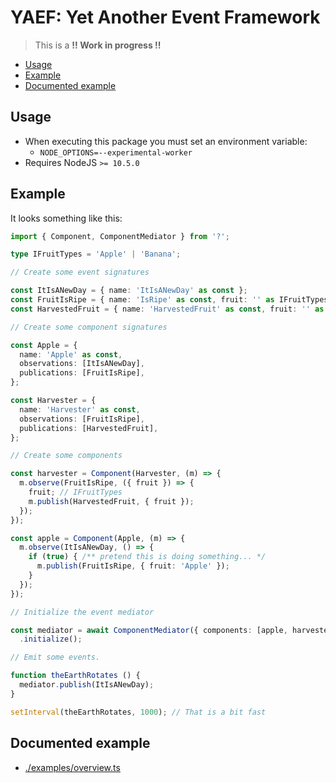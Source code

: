 # YAEF: Yet Another Event Framework

> This is a **!! Work in progress !!**

+ [Usage](#usage)
+ [Example](#example)
+ [Documented example](#documented-example)

## Usage

- When executing this package you must set an environment variable:
  - `NODE_OPTIONS=--experimental-worker`
- Requires NodeJS `>= 10.5.0`

## Example

It looks something like this:

```ts
import { Component, ComponentMediator } from '?';

type IFruitTypes = 'Apple' | 'Banana';

// Create some event signatures

const ItIsANewDay = { name: 'ItIsANewDay' as const };
const FruitIsRipe = { name: 'IsRipe' as const, fruit: '' as IFruitTypes };
const HarvestedFruit = { name: 'HarvestedFruit' as const, fruit: '' as IFruitTypes };

// Create some component signatures

const Apple = {
  name: 'Apple' as const,
  observations: [ItIsANewDay],
  publications: [FruitIsRipe],
};

const Harvester = {
  name: 'Harvester' as const,
  observations: [FruitIsRipe],
  publications: [HarvestedFruit],
};

// Create some components

const harvester = Component(Harvester, (m) => {
  m.observe(FruitIsRipe, ({ fruit }) => {
    fruit; // IFruitTypes
    m.publish(HarvestedFruit, { fruit });
  });
});

const apple = Component(Apple, (m) => {
  m.observe(ItIsANewDay, () => {
    if (true) { /** pretend this is doing something... */
      m.publish(FruitIsRipe, { fruit: 'Apple' });
    }
  });
});

// Initialize the event mediator

const mediator = await ComponentMediator({ components: [apple, harvester] })
  .initialize();

// Emit some events.

function theEarthRotates () {
  mediator.publish(ItIsANewDay);
}

setInterval(theEarthRotates, 1000); // That is a bit fast
```

## Documented example

- [./examples/overview.ts](./examples/overview.ts)
